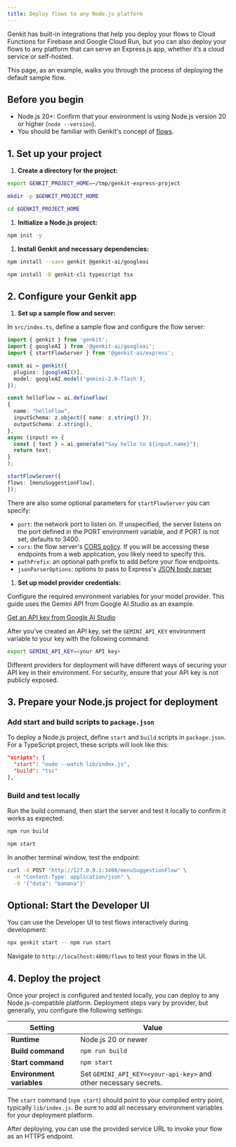 ```yaml
---
title: Deploy flows to any Node.js platform
---
```


<!--
TODO: Add Next docs too. Maybe we need a web-hosting page that deploy-node
and cloud-run links to, which links to express, next, and maybe cloud functions
-->

Genkit has built-in integrations that help you deploy your flows to
Cloud Functions for Firebase and Google Cloud Run, but you can also deploy your
flows to any platform that can serve an Express.js app, whether it’s a cloud
service or self-hosted.

This page, as an example, walks you through the process of deploying the default
sample flow.

## Before you begin

- Node.js 20+: Confirm that your environment is using Node.js version 20 or
  higher (`node --version`).
- You should be familiar with Genkit's concept of [flows](/docs/flows).

## 1. Set up your project

1. **Create a directory for the project:**

```bash
export GENKIT_PROJECT_HOME=~/tmp/genkit-express-project

mkdir -p $GENKIT_PROJECT_HOME

cd $GENKIT_PROJECT_HOME
```

1. **Initialize a Node.js project:**

```bash
npm init -y
```

1. **Install Genkit and necessary dependencies:**

```bash
npm install --save genkit @genkit-ai/googleai

npm install -D genkit-cli typescript tsx
```

## 2. Configure your Genkit app

1. **Set up a sample flow and server:**

In `src/index.ts`, define a sample flow and configure the flow server:

  ```typescript
  import { genkit } from 'genkit';
  import { googleAI } from '@genkit-ai/googleai';
  import { startFlowServer } from '@genkit-ai/express';

  const ai = genkit({
    plugins: [googleAI()],
    model: googleAI.model('gemini-2.0-flash'),
  });

  const helloFlow = ai.defineFlow(
  {
    name: "helloFlow",
    inputSchema: z.object({ name: z.string() }),
    outputSchema: z.string(),
  },
  async (input) => {
    const { text } = ai.generate("Say hello to ${input.name}");
    return text;
  }
);

startFlowServer({
  flows: [menuSuggestionFlow],
});
```

There are also some optional parameters for `startFlowServer` you can specify:

- `port`: the network port to listen on. If unspecified, the server listens on
  the port defined in the PORT environment variable, and if PORT is not set,
  defaults to 3400.
- `cors`: the flow server's
  [CORS policy](https://www.npmjs.com/package/cors#configuration-options).
  If you will be accessing these endpoints from a web application, you likely
  need to specify this.
- `pathPrefix`: an optional path prefix to add before your flow endpoints.
- `jsonParserOptions`: options to pass to Express's
  [JSON body parser](https://www.npmjs.com/package/body-parser#bodyparserjsonoptions)

1. **Set up model provider credentials:**

Configure the required environment variables for your model provider. This guide
uses the Gemini API from Google AI Studio as an example.

[Get an API key from Google AI Studio](https://makersuite.google.com/app/apikey)

After you’ve created an API key, set the `GEMINI_API_KEY` environment
variable to your key with the following command:

```bash
export GEMINI_API_KEY=<your API key>
```

Different providers for deployment will have different ways of securing your
API key in their environment. For security, ensure that your API key is not
publicly exposed.

## 3. Prepare your Node.js project for deployment

### Add start and build scripts to `package.json`

To deploy a Node.js project, define `start` and `build` scripts in
`package.json`. For a TypeScript project, these scripts will look like this:

```json
"scripts": {
  "start": "node --watch lib/index.js",
  "build": "tsc"
},
```

### Build and test locally

Run the build command, then start the server and test it locally to confirm it
works as expected.

```bash
npm run build

npm start
```

In another terminal window, test the endpoint:

```bash
curl -X POST "http://127.0.0.1:3400/menuSuggestionFlow" \
  -H "Content-Type: application/json" \
  -d '{"data": "banana"}'
```

## Optional: Start the Developer UI

You can use the Developer UI to test flows interactively during development:

```bash
npx genkit start -- npm run start
```

Navigate to `http://localhost:4000/flows` to
test your flows in the UI.

## 4. Deploy the project

Once your project is configured and tested locally, you can deploy to
any Node.js-compatible platform. Deployment steps vary by provider, but
generally, you configure the following settings:

| Setting                   | Value                                                            |
| ------------------------- | ---------------------------------------------------------------- |
| **Runtime**               | Node.js 20 or newer                                              |
| **Build command**         | `npm run build`                                                  |
| **Start command**         | `npm start`                                                      |
| **Environment variables** | Set `GEMINI_API_KEY=<your-api-key>` and other necessary secrets. |

The `start` command (`npm start`) should point to your compiled entry point,
typically `lib/index.js`. Be sure to add all necessary environment variables
for your deployment platform.

After deploying, you can use the provided service URL to invoke your flow as
an HTTPS endpoint.
